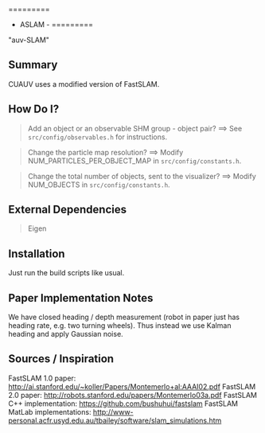 =========
- ASLAM -
=========

"auv-SLAM"

Summary
-------

CUAUV uses a modified version of FastSLAM.

How Do I?
---------

> Add an object or an observable SHM group - object pair?
==> See `src/config/observables.h` for instructions.

> Change the particle map resolution?
==> Modify NUM_PARTICLES_PER_OBJECT_MAP in `src/config/constants.h`.

> Change the total number of objects, sent to the visualizer?
==> Modify NUM_OBJECTS in `src/config/constants.h`.

External Dependencies
------------

> Eigen

Installation
------------

Just run the build scripts like usual.

Paper Implementation Notes
--------------------------

We have closed heading / depth measurement (robot in paper just has heading rate, e.g. two turning wheels). Thus instead we use Kalman heading and apply Gaussian noise.

Sources / Inspiration
-----------------------

FastSLAM 1.0 paper: http://ai.stanford.edu/~koller/Papers/Montemerlo+al:AAAI02.pdf
FastSLAM 2.0 paper: http://robots.stanford.edu/papers/Montemerlo03a.pdf
FastSLAM C++ implementation: https://github.com/bushuhui/fastslam
FastSLAM MatLab implementations: http://www-personal.acfr.usyd.edu.au/tbailey/software/slam_simulations.htm
